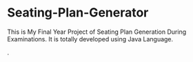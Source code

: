 # Seating-Plan-Generator

This is My Final Year Project of Seating Plan Generation During Examinations. It is totally developed using Java Language.


































































.






































